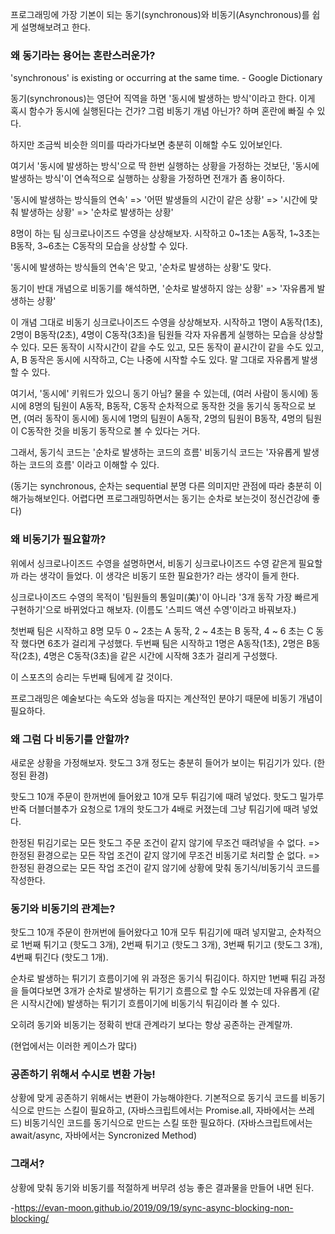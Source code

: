 프로그래밍에 가장 기본이 되는 동기(synchronous)와 비동기(Asynchronous)를 쉽게 설명해보려고 한다.

### 왜 동기라는 용어는 혼란스러운가?

'synchronous' is existing or occurring at the same time. - Google Dictionary

동기(synchronous)는 영단어 직역을 하면 '동시에 발생하는 방식'이라고 한다.
이게 혹시 함수가 동시에 실행된다는 건가? 그럼 비동기 개념 아닌가? 하며 혼란에 빠질 수 있다.

하지만 조금씩 비슷한 의미를 따라가다보면 충분히 이해할 수도 있어보인다.

여기서 
'동시에 발생하는 방식'으로 딱 한번 실행하는 상황을 가정하는 것보단,
'동시에 발생하는 방식'이 연속적으로 실행하는 상황을 가정하면 전개가 좀 용이하다.

'동시에 발생하는 방식들의 연속' => 
'어떤 발생들의 시간이 같은 상황' => 
'시간에 맞춰 발생하는 상황' => 
'순차로 발생하는 상황' 

8명이 하는 팀 싱크로나이즈드 수영을 상상해보자.
시작하고 0~1초는 A동작, 1~3초는 B동작, 3~6초는 C동작의 모습을 상상할 수 있다.

'동시에 발생하는 방식들의 연속'은 맞고,
'순차로 발생하는 상황'도 맞다.

동기이 반대 개념으로 비동기를 해석하면,
'순차로 발생하지 않는 상황' =>
'자유롭게 발생하는 상황'

이 개념 그대로
비동기 싱크로나이즈드 수영을 상상해보자.
시작하고 1명이 A동작(1초), 2명이 B동작(2초), 4명이 C동작(3초)을 팀원들 각자 자유롭게 실행하는 모습을 상상할 수 있다.
모든 동작이 시작시간이 같을 수도 있고, 
모든 동작이 끝시간이 같을 수도 있고,
A, B 동작은 동시에 시작하고, C는 나중에 시작할 수도 있다.
말 그대로 자유롭게 발생할 수 있다.

여기서, '동시에' 키워드가 있으니 동기 아님? 물을 수 있는데,
(여러 사람이 동시에) 동시에 8명의 팀원이 A동작, B동작, C동작 순차적으로 동작한 것을 동기식 동작으로 보면,
(여러 동작이 동시에) 동시에 1명의 팀원이 A동작, 2명의 팀원이 B동작, 4명의 팀원이 C동작한 것을 비동기 동작으로 볼 수 있다는 거다. 

그래서,
동기식 코드는 '순차로 발생하는 코드의 흐름'
비동기식 코드는 '자유롭게 발생하는 코드의 흐름' 
이라고 이해할 수 있다.

(동기는 synchronous, 순차는 sequential 분명 다른 의미지만 관점에 따라 충분히 이해가능해보인다.
어렵다면 프로그래밍하면서는 동기는 순차로 보는것이 정신건강에 좋다)

### 왜 비동기가 필요할까?

위에서 싱크로나이즈드 수영을 설명하면서, 비동기 싱크로나이즈드 수영 같은게 필요할까 라는 생각이 들었다.
이 생각은 비동기 또한 필요한가? 라는 생각이 들게 한다.

싱크로나이즈드 수영의 목적이 '팀원들의 통일미(美)'이 아니라 
'3개 동작 가장 빠르게 구현하기'으로 바뀌었다고 해보자.
(이름도 '스피드 액션 수영'이라고 바꿔보자.)

첫번째 팀은 시작하고 8명 모두 0 ~ 2초는 A 동작, 2 ~ 4초는 B 동작, 4 ~ 6 초는 C 동작 했다면 6초가 걸리게 구성했다.
두번째 팀은 시작하고 1명은 A동작(1초), 2명은 B동작(2초), 4명은 C동작(3초)을 같은 시간에 시작해 3초가 걸리게 구성했다.

이 스포츠의 승리는 두번째 팀에게 갈 것이다.

프로그래밍은 예술보다는 속도와 성능을 따지는 계산적인 분야기 때문에 비동기 개념이 필요하다.

### 왜 그럼 다 비동기를 안할까?

새로운 상황을 가정해보자.
핫도그 3개 정도는 충분히 들어가 보이는 튀김기가 있다. (한정된 환경)

핫도그 10개 주문이 한꺼번에 들어왔고 10개 모두 튀김기에 때려 넣었다.
핫도그 밀가루 반죽 더블더블추가 요청으로 1개의 핫도그가 4배로 커졌는데 그냥 튀김기에 때려 넣었다.

한정된 튀김기로는 모든 핫도그 주문 조건이 같지 않기에 무조건 때려넣을 수 없다.
=> 한정된 환경으로는 모든 작업 조건이 같지 않기에 무조건 비동기로 처리할 순 없다.
=> 한정된 환경으로는 모든 작업 조건이 같지 않기에 상황에 맞춰 동기식/비동기식 코드를 작성한다.

### 동기와 비동기의 관계는?

핫도그 10개 주문이 한꺼번에 들어왔다고 10개 모두 튀김기에 때려 넣지말고,
순차적으로
1번째 튀기고 (핫도그 3개),
2번째 튀기고 (핫도그 3개),
3번째 튀기고 (핫도그 3개),
4번째 튀긴다 (핫도그 1개).

순차로 발생하는 튀기기 흐름이기에 위 과정은 동기식 튀김이다.
하지만 1번째 튀김 과정을 들여다보면 
3개가 순차로 발생하는 튀기기 흐름으로 할 수도 있었는데
자유롭게 (같은 시작시간에) 발생하는 튀기기 흐름이기에
비동기식 튀김이라 볼 수 있다.

오히려 동기와 비동기는 정확히 반대 관계라기 보다는
항상 공존하는 관계랄까.

(현업에서는 이러한 케이스가 많다)

### 공존하기 위해서 수시로 변환 가능!

상황에 맞게 공존하기 위해서는 변환이 가능해야한다.
기본적으로 동기식 코드를 비동기식으로 만드는 스킬이 필요하고,
(자바스크립트에서는 Promise.all, 자바에서는 쓰레드)
비동기식인 코드를 동기식으로 만드는 스킬 또한 필요하다.
(자바스크립트에서는 await/async, 자바에서는 Syncronized Method)

### 그래서?

상황에 맞춰
동기와 비동기를 적절하게 버무려 
성능 좋은 결과물을 만들어 내면 된다.

-https://evan-moon.github.io/2019/09/19/sync-async-blocking-non-blocking/